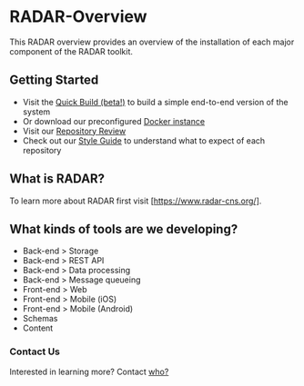 # RADAR-Overview

This RADAR overview provides an overview of the installation of each major component of the RADAR toolkit.

## Getting Started
- Visit the [Quick Build (beta!)](RADAR-Quick-Build) to build a simple end-to-end version of the system
- Or download our preconfigured [Docker instance](https://github.com/RADAR-CNS/RADAR-Docker)
- Visit our [Repository Review](RADAR-Repository-Review.md)
- Check out our [Style Guide](RADAR-Style-Guide.md) to understand what to expect of each repository

## What is RADAR?
To learn more about RADAR first visit [https://www.radar-cns.org/].

## What kinds of tools are we developing?
- Back-end > Storage
- Back-end > REST API
- Back-end > Data processing
- Back-end > Message queueing
- Front-end > Web
- Front-end > Mobile (iOS)
- Front-end > Mobile (Android)
- Schemas
- Content

### Contact Us
Interested in learning more?
Contact [who?]()
